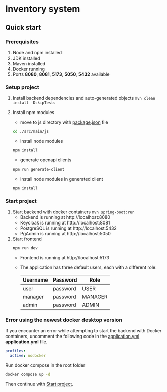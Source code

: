 # Inventory system

## Quick start

### Prerequisites

1. Node and npm installed
2. JDK installed
3. Maven installed
3. Docker running
4. Ports **8080**, **8081**, **5173**, **5050**, **5432**  available

### Setup project

1. Install backend dependencies and auto-generated objects
   ```mvn clean install -DskipTests```

2. Install npm modules
    * move to js directory with [package.json](./src/main/js/package.json) file
   ```bash 
   cd ./src/main/js
   ```
    * install node modules
   ```bash
   npm install
   ```
    * generate openapi clients
   ```bash
   npm run generate-client
   ```
    * install node modules in generated client
   ```bash
   npm install
   ```

### Start project

1. Start backend with docker containers
   ```mvn spring-boot:run```
    * Backend is running at http://localhost:8080
    * Keycloak is running at http://localhost:8081
    * PostgreSQL is running at http://localhost:5432
    * PgAdmin is running at http://localhost:5050
2. Start frontend
   ```bash 
   npm run dev
   ```
    * Frontend is running at http://localhost:5173
    * The application has three default users, each with a different role:
   
      | Username | Password | Role    |
      |----------|----------|---------|
      | user     | password | USER    |
      | manager  | password | MANAGER |
      | admin    | password | ADMIN   |

   

### Error using the newest docker desktop version

If you encounter an error while attempting to start the backend with Docker containers, uncomment
the following code in the
[application.yml](./src/main/resources/application.yaml) **application.yml** file.

```yaml
profiles:
  active: nodocker
```
Run docker compose in the root folder
   ```bash 
   docker compose up -d
   ```
Then continue with [Start project](#start-project).
